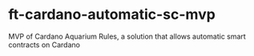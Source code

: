 # ft-cardano-automatic-sc-mvp
MVP of Cardano Aquarium Rules, a solution that allows automatic smart contracts on Cardano
